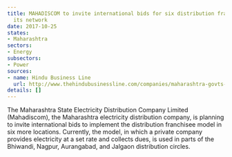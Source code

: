 ```yaml
---
title: MAHADISCOM to invite international bids for six distribution franchises in
  its network
date: 2017-10-25
states:
- Maharashtra
sectors:
- Energy
subsectors:
- Power
sources:
- name: Hindu Business Line
  url: http://www.thehindubusinessline.com/companies/maharashtra-govts-discom-wants-to-rope-in-private-players-in-six-more-cities/article9916037.ece?ref=wl_news
details: []
---
```


The Maharashtra State Electricity Distribution Company Limited (Mahadiscom), the Maharashtra electricity distribution company, is planning to invite international bids to implement the distribution franchisee model in six more locations. Currently, the model, in which a private company provides electricity at a set rate and collects dues, is used in parts of the Bhiwandi, Nagpur, Aurangabad, and Jalgaon distribution circles.
